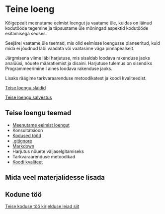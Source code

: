 # Teine loeng

Kõigepealt meenutame eelmist loengut ja vaatame üle, kuidas on läinud kodutööde tegemine ja täpsustame üle mõningad aspektid kodutööde esitamisega seoses.

Seejärel vaatame üle teemad, mis olid eelmisse loengusse planeeritud, kuid mida ei jõudnud läbi vaadata või vaatasime väga pinnapealselt.

Järgmisena viime läbi harjutuse, mis sisaldab loodava rakenduse jaoks analüüsi, nõuete määratlemist ja disaini. Harjutuse tulemus on sisendiks Programmeerimine I aines loodava rakenduse jaoks.

Lisaks räägime tarkvaraarenduse metoodikatest ja koodi kvaliteedist.

[Teise loengu slaidid](files/slaidid_02.pdf)

[Teise loengu salvestus]()

## Teise loengu teemad

- [Meenutame eelmist loengut](../loeng_01/about.md)
- Konsultatsioon
- [Kodused tööd](../../docs/kodusedtood/kodune_01_tagasiside.md)
- [.gitignore](../../.gitignore)
- [Markdown](../../concepts/markdown/about.md)
- Harjutus nõuete väljaselgitamiseks
- Tarkvaraarenduse metoodikad
- [Koodi kvaliteet](../../concepts/koodikvaliteet/about.md)

## Mida veel materjalidesse lisada

## Kodune töö

[Teise koduse töö kirjelduse leiad siit](../../docs/kodusedtood/kodune_02.md)